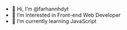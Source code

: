 - 👋 Hi, I’m @farhannhdyt
- 👀 I’m interested in Front-end Web Developer
- 🌱 I’m currently learning JavaScript

<!---
farhannhdyt/farhannhdyt is a ✨ special ✨ repository because its `README.md` (this file) appears on your GitHub profile.
You can click the Preview link to take a look at your changes.
--->
